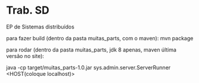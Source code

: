 # Trab. SD
EP de Sistemas distribuídos

para fazer build (dentro da pasta muitas_parts, com o maven):
mvn package

para rodar (dentro da pasta muitas_parts, jdk 8 apenas, maven última versão no site):

java -cp target/muitas_parts-1.0.jar sys.admin.server.ServerRunner <PORT> <HOST(coloque localhost)> <NOME>

